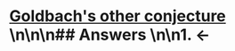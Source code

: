 # [Goldbach's other conjecture](https://projecteuler.net/problem=46) \n\n\n## Answers \n\n1. &larr;
